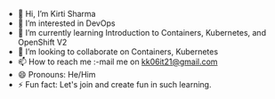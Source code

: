 - 👋 Hi, I’m Kirti Sharma
- 👀 I’m interested in DevOps
- 🌱 I’m currently learning Introduction to Containers, Kubernetes, and OpenShift V2
- 💞️ I’m looking to collaborate on Containers, Kubernetes
- 📫 How to reach me :-mail me on kk06it21@gmail.com
- 😄 Pronouns: He/Him
- ⚡ Fun fact: Let's join and create fun in such learning.

<!---
kk06it21/kk06it21 is a ✨ special ✨ repository because its `README.md` (this file) appears on your GitHub profile.
You can click the Preview link to take a look at your changes.
--->

